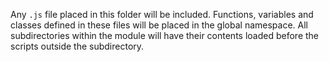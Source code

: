 Any `.js` file placed in this folder will be included. Functions, variables and classes defined in these files will be placed in the global namespace. All subdirectories within the module will have their contents loaded before the scripts outside the subdirectory.
